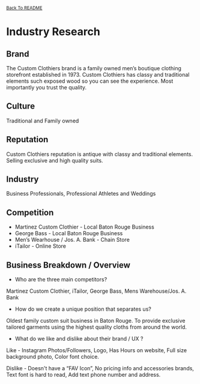 <small>[Back To README](https://github.com/maubanel/bnb) </small>

# Industry Research

## Brand
The Custom Clothiers brand is a family owned men’s boutique clothing storefront established in 1973. Custom Clothiers has classy and traditional elements such exposed wood so you can see the experience. Most importantly you trust the quality.

## Culture

Traditional and Family owned

## Reputation  

Custom Clothiers reputation is antique with classy and traditional elements. Selling exclusive and high quality suits.

## Industry

Business Professionals, Professional Athletes and Weddings

## Competition

* Martinez Custom Clothier - Local Baton Rouge Business
* George Bass - Local Baton Rouge Business
* Men’s Wearhouse / Jos. A. Bank - Chain Store
* iTailor - Online Store

## Business Breakdown / Overview

* Who are the three main competitors? 

Martinez Custom Clothier, iTailor, George Bass, Mens Warehouse/Jos. A. Bank

* How do we create a unique position that separates us? 

Oldest family custom suit business in Baton Rouge. To provide exclusive tailored garments using the highest quality cloths from around the world.

* What do we like and dislike about their brand / UX ?

Like - Instagram Photos/Followers, Logo, Has Hours on website, Full size background photo, Color font choice.

Dislike - Doesn't have a “FAV Icon”, No pricing info and accessories brands, Text font is hard to read, Add text phone number and address.

